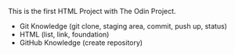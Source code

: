 This is the first HTML Project with The Odin Project.

- Git Knowledge (git clone, staging area, commit, push up, status)
- HTML (list, link, foundation)
- GitHub Knowledge (create repository)